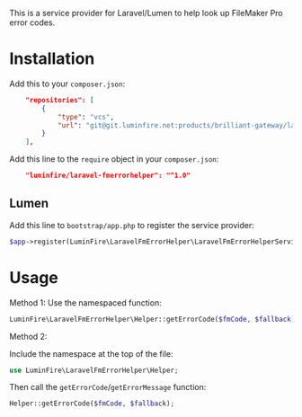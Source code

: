 This is a service provider for Laravel/Lumen to help look up FileMaker Pro error codes.

# Installation

Add this to your `composer.json`:

```json
    "repositories": [
        {
            "type": "vcs",
            "url": "git@git.luminfire.net:products/brilliant-gateway/laravel-fm-error-helper.git"
        }
    ],
```

Add this line to the `require` object in your `composer.json`:

```json
    "luminfire/laravel-fmerrorhelper": "^1.0"
```

## Lumen

Add this line to `bootstrap/app.php` to register the service provider:

```php
$app->register(LuminFire\LaravelFmErrorHelper\LaravelFmErrorHelperServiceProvider::class);
```

# Usage

Method 1: Use the namespaced function:

```php
LuminFire\LaravelFmErrorHelper\Helper::getErrorCode($fmCode, $fallback);
```

Method 2:

Include the namespace at the top of the file:

```php
use LuminFire\LaravelFmErrorHelper\Helper;
```

Then call the `getErrorCode`/`getErrorMessage` function:
```php
Helper::getErrorCode($fmCode, $fallback);
```
